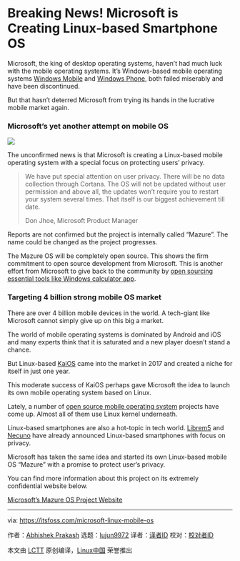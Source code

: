 [#]: collector: (lujun9972)
[#]: translator: ( )
[#]: reviewer: ( )
[#]: publisher: ( )
[#]: url: ( )
[#]: subject: (Breaking News! Microsoft is Creating Linux-based Smartphone OS)
[#]: via: (https://itsfoss.com/microsoft-linux-mobile-os)
[#]: author: (Abhishek Prakash https://itsfoss.com/author/abhishek/)

Breaking News! Microsoft is Creating Linux-based Smartphone OS
======

Microsoft, the king of desktop operating systems, haven’t had much luck with the mobile operating systems. It’s Windows-based mobile operating systems [Windows Mobile][1] and [Windows Phone][2], both failed miserably and have been discontinued.

But that hasn’t deterred Microsoft from trying its hands in the lucrative mobile market again.

### Microsoft’s yet another attempt on mobile OS

![][3]

The unconfirmed news is that Microsoft is creating a Linux-based mobile operating system with a special focus on protecting users’ privacy.

> We have put special attention on user privacy. There will be no data collection through Cortana. The OS will not be updated without user permission and above all, the updates won’t require you to restart your system several times. That itself is our biggest achievement till date.
>
> Don Jhoe, Microsoft Product Manager

Reports are not confirmed but the project is internally called “Mazure”. The name could be changed as the project progresses.

The Mazure OS will be completely open source. This shows the firm commitment to open source development from Microsoft. This is another effort from Microsoft to give back to the community by [open sourcing essential tools like Windows calculator app][4].

### Targeting 4 billion strong mobile OS market

There are over 4 billion mobile devices in the world. A tech-giant like Microsoft cannot simply give up on this big a market.

The world of mobile operating systems is dominated by Android and iOS and many experts think that it is saturated and a new player doesn’t stand a chance.

But Linux-based [KaiOS][5] came into the market in 2017 and created a niche for itself in just one year.

This moderate success of KaiOS perhaps gave Microsoft the idea to launch its own mobile operating system based on Linux.

Lately, a number of [open source mobile operating system][6] projects have come up. Almost all of them use Linux kernel underneath.

Linux-based smartphones are also a hot-topic in tech world. [Librem5][7] and [Necuno][8] have already announced Linux-based smartphones with focus on privacy.

Microsoft has taken the same idea and started its own Linux-based mobile OS “Mazure” with a promise to protect user’s privacy.

You can find more information about this project on its extremely confidential website below.

[Microsoft’s Mazure OS Project Website][9]

--------------------------------------------------------------------------------

via: https://itsfoss.com/microsoft-linux-mobile-os

作者：[Abhishek Prakash][a]
选题：[lujun9972][b]
译者：[译者ID](https://github.com/译者ID)
校对：[校对者ID](https://github.com/校对者ID)

本文由 [LCTT](https://github.com/LCTT/TranslateProject) 原创编译，[Linux中国](https://linux.cn/) 荣誉推出

[a]: https://itsfoss.com/author/abhishek/
[b]: https://github.com/lujun9972
[1]: https://en.wikipedia.org/wiki/Windows_Mobile
[2]: https://en.wikipedia.org/wiki/Windows_Phone
[3]: https://i2.wp.com/itsfoss.com/wp-content/uploads/2019/03/microsoft-linux-based-mobile-os.png?resize=800%2C450&ssl=1
[4]: https://www.theverge.com/2019/3/6/18253474/microsoft-windows-calculator-open-source-github
[5]: https://en.wikipedia.org/wiki/KaiOS
[6]: https://itsfoss.com/open-source-alternatives-android/
[7]: https://itsfoss.com/librem-linux-phone/
[8]: https://itsfoss.com/necunos-linux-smartphone/
[9]: https://en.wikipedia.org/wiki/April_Fools%27_Day
